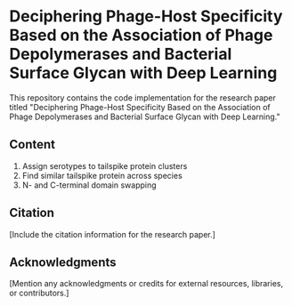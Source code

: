 # Deciphering Phage-Host Specificity Based on the Association of Phage Depolymerases and Bacterial Surface Glycan with Deep Learning

This repository contains the code implementation for the research paper titled "Deciphering Phage-Host Specificity Based on the Association of Phage Depolymerases and Bacterial Surface Glycan with Deep Learning." 

## Content
1. Assign serotypes to tailspike protein clusters
2. Find similar tailspike protein across species
3. N- and C-terminal domain swapping

## Citation
[Include the citation information for the research paper.]

## Acknowledgments
[Mention any acknowledgments or credits for external resources, libraries, or contributors.]

